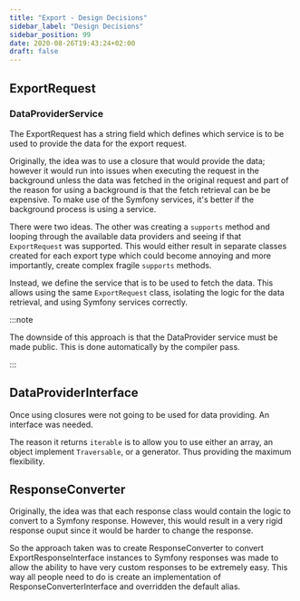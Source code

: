 ```yaml
---
title: "Export - Design Decisions"
sidebar_label: "Design Decisions"
sidebar_position: 99
date: 2020-08-26T19:43:24+02:00
draft: false
---
```


## ExportRequest

### DataProviderService

The ExportRequest has a string field which defines which service is to be used to provide the data for the export request.

Originally, the idea was to use a closure that would provide the data; however it would run into issues when executing the request in the background unless the data was fetched in the original request and part of the reason for using a background is that the fetch retrieval can be be expensive. To make use of the Symfony services, it's better if the background process is using a service.

There were two ideas. The other was creating a `supports` method and looping through the available data providers and seeing if that `ExportRequest` was supported. This would either result in separate classes created for each export type which could become annoying and more importantly, create complex fragile `supports` methods.

Instead, we define the service that is to be used to fetch the data. This allows using the same `ExportRequest` class, isolating the logic for the data retrieval, and using Symfony services correctly.

:::note

The downside of this approach is that the DataProvider service must be made public. This is done automatically by the compiler pass.

:::

## DataProviderInterface

Once using closures were not going to be used for data providing. An interface was needed.

The reason it returns `iterable` is to allow you to use either an array, an object implement `Traversable`, or a generator. Thus providing the maximum flexibility.

## ResponseConverter


Originally, the idea was that each response class would contain the logic to convert to a Symfony response. However, this would result in a very rigid response ouput since it would be harder to change the response.

So the approach taken was to create ResponseConverter to convert ExportResponseInterface instances to Symfony responses was made to allow the ability to have very custom responses to be extremely easy. This way all people need to do is create an implementation of ResponseConverterInterface and overridden the default alias.
